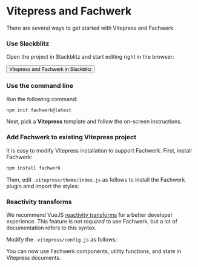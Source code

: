 # Vitepress and Fachwerk

There are several ways to get started with Vitepress and Fachwerk.

### Use Slackblitz

Open the project in Stackblitz and start editing right in the browser:

<Button href="https://stackblitz.com/fork/github/fachwerk-dev/create-fachwerk/tree/main/vitepress?file=docs%2Findex.md&title=Vitepress+and+Fachwerk"><IconStackblitz class="text-blue-500" />Vitepress and Fachwerk in Slackblitz</Button>

### Use the command line

Run the following command:

```bash
npm init fachwerk@latest
```

Next, pick a **Vitepress** template and follow the on-screen instructions.

### Add Fachwerk to existing Vitepress project

It is easy to modify Vitepress installation to support Fachwerk. First, install Fachwerk:

```bash
npm install fachwerk
```

Then, edit `.vitepress/theme/index.js` as follows to install the Fachwerk plugin amd import the styles:

<Snippet src="https://raw.githubusercontent.com/fachwerk-dev/create-fachwerk/main/vitepress/docs/.vitepress/theme/index.js" />

### Reactivity transforms

We recommend VueJS [reactivity transforms](https://vuejs.org/guide/extras/reactivity-transform.html) for a better developer experience. This feature is not _required_ to use Fachwerk, but a lot of documentation refers to this syntax.

Modify the `.vitepress/config.js` as follows:

<Snippet src="https://raw.githubusercontent.com/fachwerk-dev/create-fachwerk/main/vitepress/docs/.vitepress/config.js" />

You can now use Fachwerk components, utility functions, and state in Vitepress documents.
